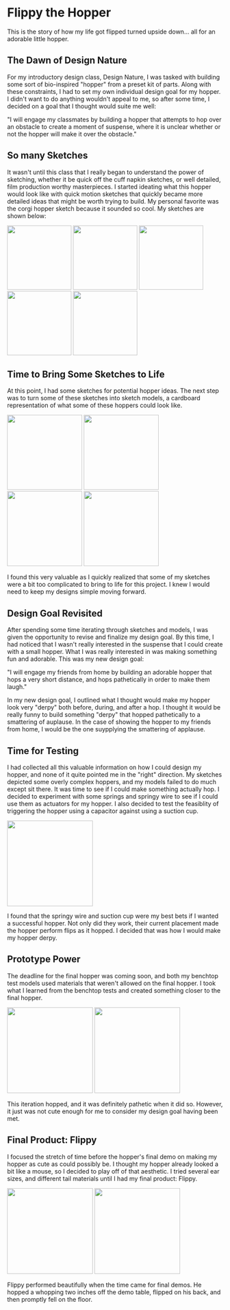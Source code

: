 # Flippy the Hopper
This is the story of how my life got flipped turned upside down... all for an adorable little hopper.

## The Dawn of Design Nature
For my introductory design class, Design Nature, I was tasked with building some sort of bio-inspired "hopper" from a preset kit of parts. Along with these constraints, I had to set my own individual design goal for my hopper. I didn't want to do anything wouldn't appeal to me, so after some time, I decided on a goal that I thought would suite me well:

"I will engage my classmates by building a hopper that attempts to hop over an obstacle to create a moment of suspense, where it is unclear whether or not the hopper will make it over the obstacle."

## So many Sketches
It wasn't until this class that I really began to understand the power of sketching, whether it be quick off the cuff napkin sketches, or well detailed, film production worthy masterpieces. I started ideating what this hopper would look like with quick motion sketches that quickly became more detailed ideas that might be worth trying to build. My personal favorite was the corgi hopper sketch because it sounded so cool. My sketches are shown below:

<p float="left">
  <img src="https://everardog.github.io/img/portfolio/butterfly_hopper.jpg" width="150" />
  <img src="https://everardog.github.io/img/portfolio/click_beetle_hopper.jpg" width="150" /> 
  <img src="https://everardog.github.io/img/portfolio/corgi_hopper.jpg" width="150" />
  <img src="https://everardog.github.io/img/portfolio/snake_hopper.jpg" width="150" />
  <img src="https://everardog.github.io/img/portfolio/sylvatica_hopper.jpg" width="150" />
</p>

## Time to Bring Some Sketches to Life
At this point, I had some sketches for potential hopper ideas. The next step was to turn some of these sketches into sketch models, a cardboard representation of what some of these hoppers could look like.

<p float="left">
  <img src="https://everardog.github.io/img/portfolio/butterfly_model_1.jpg" width="175" />
  <img src="https://everardog.github.io/img/portfolio/butterfly_model_2.jpg" width="175" /> 
  <img src="https://everardog.github.io/img/portfolio/corgi_model_1.jpg" width="175" />
  <img src="https://everardog.github.io/img/portfolio/corgi_model_2.jpg" width="175" />
</p>

I found this very valuable as I quickly realized that some of my sketches were a bit too complicated to bring to life for this project. I knew I would need to keep my designs simple moving forward.

## Design Goal Revisited
After spending some time iterating through sketches and models, I was given the opportunity to revise and finalize my design goal. By this time, I had noticed that I wasn't really interested in the suspense that I could create with a small hopper. What I was really interested in was making something fun and adorable. This was my new design goal:

"I will engage my friends from home by building an adorable hopper that hops a very short distance, and hops pathetically in order to make them laugh."

In my new design goal, I outlined what I thought would make my hopper look very "derpy" both before, during, and after a hop. I thought it would be really funny to build something "derpy" that hopped pathetically to a smattering of auplause. In the case of showing the hopper to my friends from home, I would be the one suypplying the smattering of applause.

## Time for Testing
I had collected all this valuable information on how I could design my hopper, and none of it quite pointed me in the "right" direction. My sketches depicted some overly complex hoppers, and my models failed to do much except sit there. It was time to see if I could make something actually hop. I decided to experiment with some springs and springy wire to see if I could use them as actuators for my hopper. I also decided to test the feasiblity of triggering the hopper using a capacitor against using a suction cup.

<p float="left">
  <img src="https://everardog.github.io/img/portfolio/benchtop_test.jpg" width="200" />
</p>

I found that the springy wire and suction cup were my best bets if I wanted a successful hopper. Not only did they work, their current placement made the hopper perform flips as it hopped. I decided that was how I would make my hopper derpy.

## Prototype Power
The deadline for the final hopper was coming soon, and both my benchtop test models used materials that weren't allowed on the final hopper. I took what I learned from the benchtop tests and created something closer to the final hopper.

<p float="left">
  <img src="https://everardog.github.io/img/portfolio/hopper_zed_cad.jpg" width="200" />
  <img src="https://everardog.github.io/img/portfolio/hopper_zed.jpg" width="200" /> 
</p>

This iteration hopped, and it was definitely pathetic when it did so. However, it just was not cute enough for me to consider my design goal having been met.

## Final Product: Flippy
I focused the stretch of time before the hopper's final demo on making my hopper as cute as could possibly be. I thought my hopper already looked a bit like a mouse, so I decided to play off of that aesthetic. I tried several ear sizes, and different tail materials until I had my final product: Flippy.

<p float="left">
  <img src="https://everardog.github.io/img/portfolio/hopper_final_cad.jpg" height="200" />
  <img src="https://everardog.github.io/img/portfolio/3_hopper_small.jpg" height="200" />
</p>

Flippy performed beautifully when the time came for final demos. He hopped a whopping two inches off the demo table, flipped on his back, and then promptly fell on the floor. 
